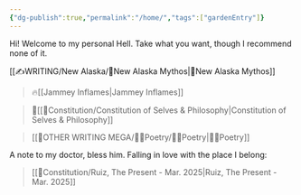 ```yaml
---
{"dg-publish":true,"permalink":"/home/","tags":["gardenEntry"]}
---
```


Hi! Welcome to my personal Hell. Take what you want, though I recommend none of it.

[[✍WRITING/New Alaska/🔗New Alaska Mythos\|🔗New Alaska Mythos]]
>🔥[[Jammey Inflames\|Jammey Inflames]]

>📜[[📃Constitution/Constitution of Selves & Philosophy\|Constitution of Selves & Philosophy]]

>[[👼OTHER WRITING MEGA/👩‍🎤Poetry/👩‍🎤Poetry\|👩‍🎤Poetry]]

A note to my doctor, bless him. Falling in love with the place I belong:
>[[📃Constitution/Ruiz, The Present - Mar. 2025\|Ruiz, The Present - Mar. 2025]]

